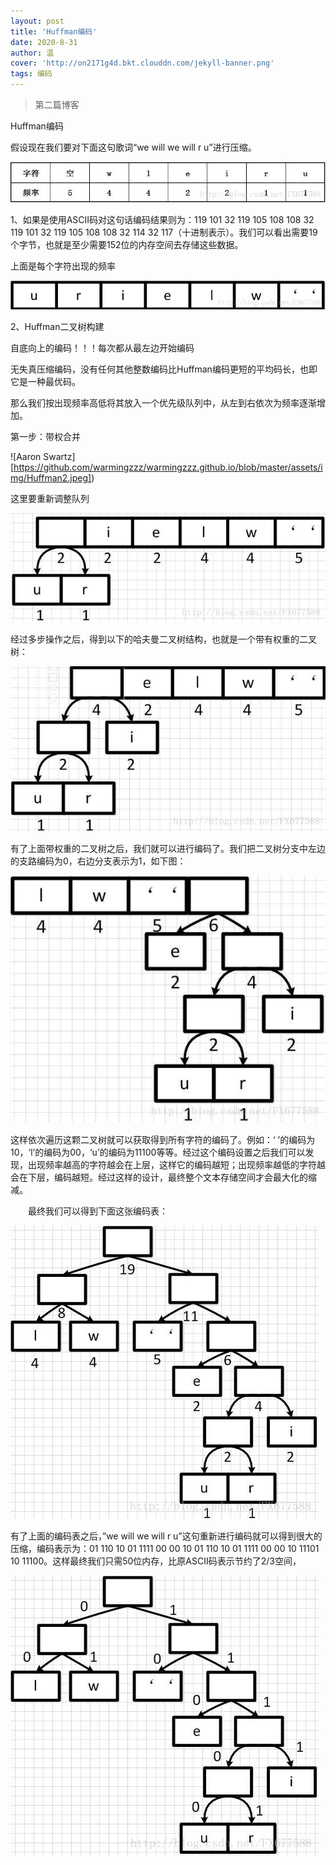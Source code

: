 ```yaml
---
layout: post
title: 'Huffman编码'
date: 2020-8-31
author: 温
cover: 'http://on2171g4d.bkt.clouddn.com/jekyll-banner.png'
tags: 编码
---
```


>第二篇博客

Huffman编码

假设现在我们要对下面这句歌词“we will we will r u”进行压缩。

![Aaron Swartz](https://github.com/warmingzzz/warmingzzz.github.io/blob/master/assets/img/Huffman0.jpeg)

1、如果是使用ASCII码对这句话编码结果则为：119 101 32 119 105 108 108 32 119 101 32 119 105 108 108 32 114 32 117（十进制表示）。我们可以看出需要19个字节，也就是至少需要152位的内存空间去存储这些数据。

上面是每个字符出现的频率 

![Aaron Swartz](https://github.com/warmingzzz/warmingzzz.github.io/blob/master/assets/img/Huffman1.jpeg)

2、Huffman二叉树构建

自底向上的编码！！！每次都从最左边开始编码

无失真压缩编码，没有任何其他整数编码比Huffman编码更短的平均码长，也即它是一种最优码。

那么我们按出现频率高低将其放入一个优先级队列中，从左到右依次为频率逐渐增加。 

第一步：带权合并 



![Aaron Swartz][https://github.com/warmingzzz/warmingzzz.github.io/blob/master/assets/img/Huffman2.jpeg])



这里要重新调整队列 

![Aaron Swartz](https://github.com/warmingzzz/warmingzzz.github.io/blob/master/assets/img/Huffman2.jpeg)

经过多步操作之后，得到以下的哈夫曼二叉树结构，也就是一个带有权重的二叉树：



![Aaron Swartz](https://github.com/warmingzzz/warmingzzz.github.io/blob/master/assets/img/Huffman3.jpeg)



有了上面带权重的二叉树之后，我们就可以进行编码了。我们把二叉树分支中左边的支路编码为0，右边分支表示为1，如下图：

![Aaron Swartz](https://github.com/warmingzzz/warmingzzz.github.io/blob/master/assets/img/Huffman4.jpeg)

这样依次遍历这颗二叉树就可以获取得到所有字符的编码了。例如：‘ ’的编码为10，‘l’的编码为00，‘u’的编码为11100等等。经过这个编码设置之后我们可以发现，出现频率越高的字符越会在上层，这样它的编码越短；出现频率越低的字符越会在下层，编码越短。经过这样的设计，最终整个文本存储空间才会最大化的缩减。

　　最终我们可以得到下面这张编码表：



![Aaron Swartz](https://github.com/warmingzzz/warmingzzz.github.io/blob/master/assets/img/Huffman5.jpeg)

有了上面的编码表之后，”we will we will r u”这句重新进行编码就可以得到很大的压缩，编码表示为：01 110 10 01 1111 00 00 10 01 110 10 01 1111 00 00 10 11101 10 11100。这样最终我们只需50位内存，比原ASCII码表示节约了2/3空间， 

![Aaron Swartz](https://github.com/warmingzzz/warmingzzz.github.io/blob/master/assets/img/Huffman6.jpeg)

